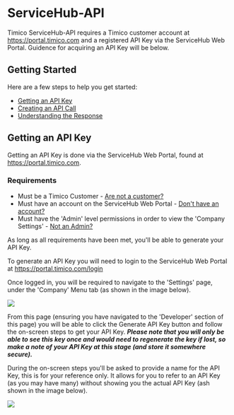 # ServiceHub-API

Timico ServiceHub-API requires a Timico customer account at https://portal.timico.com and a registered API Key via the ServiceHub Web Portal. Guidence for acquiring an API Key will be below.

## Getting Started

Here are a few steps to help you get started:

* [Getting an API Key]()
* [Creating an API Call]()
* [Understanding the Response]()

## Getting an API Key

Getting an API Key is done via the ServiceHub Web Portal, found at https://portal.timico.com.

### Requirements

* Must be a Timico Customer - [Are not a customer?]()
* Must have an account on the ServiceHub Web Portal - [Don't have an account?]()
* Must have the 'Admin' level permissions in order to view the 'Company Settings' - [Not an Admin?]()

As long as all requirements have been met, you'll be able to generate your API Key.

To generate an API Key you will need to login to the ServiceHub Web Portal at https://portal.timico.com/login

Once logged in, you will be required to navigate to the 'Settings' page, under the 'Company' Menu tab (as shown in the image below).

![](https://github.com/timicoltd/ServiceHub-API/blob/master/GitHub/Company-Settings.png)

From this page (ensuring you have navigated to the 'Developer' section of this page) you will be able to click the Generate API Key button and follow the on-screen steps to get your API Key. 
_**Please note that you will only be able to see this key once and would need to regenerate the key if lost, so make a note of your API Key at this stage (and store it somewhere secure).**_

During the on-screen steps you'll be asked to provide a name for the API Key, this is for your reference only. It allows for you to refer to an API Key (as you may have many) without showing you the actual API Key (ash shown in the image below).

![](https://github.com/timicoltd/ServiceHub-API/blob/master/GitHub/API%20Key%20Name.png)


